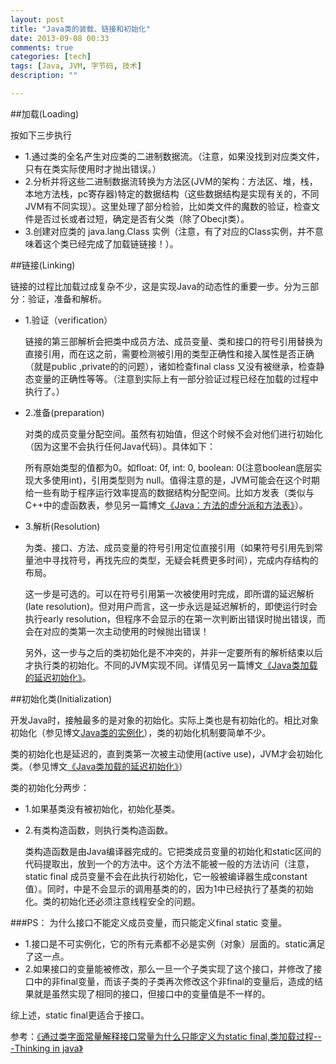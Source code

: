 ```yaml
---
layout: post
title: "Java类的装载、链接和初始化"
date: 2013-09-08 00:33
comments: true
categories: [tech]
tags: [Java, JVM, 字节码, 技术]
description: ""

---
```


##加载(Loading)

按如下三步执行

* 1.通过类的全名产生对应类的二进制数据流。（注意，如果没找到对应类文件，只有在类实际使用时才抛出错误。）
* 2.分析并将这些二进制数据流转换为方法区(JVM的架构：方法区、堆，栈，本地方法栈，pc寄存器)特定的数据结构（这些数据结构是实现有关的，不同JVM有不同实现）。这里处理了部分检验，比如类文件的魔数的验证，检查文件是否过长或者过短，确定是否有父类（除了Obecjt类）。
* 3.创建对应类的 java.lang.Class 实例（注意，有了对应的Class实例，并不意味着这个类已经完成了加载链链接！）。



##链接(Linking)

链接的过程比加载过成复杂不少，这是实现Java的动态性的重要一步。分为三部分：验证，准备和解析。

* 1.验证（verification）
 
	链接的第三部解析会把类中成员方法、成员变量、类和接口的符号引用替换为直接引用，而在这之前，需要检测被引用的类型正确性和接入属性是否正确（就是public ,private的的问题），诸如检查final class 又没有被继承，检查静态变量的正确性等等。（注意到实际上有一部分验证过程已经在加载的过程中执行了。）
<!--more-->
* 2.准备(preparation)

	对类的成员变量分配空间。虽然有初始值，但这个时候不会对他们进行初始化（因为这里不会执行任何Java代码）。具体如下：
	
	所有原始类型的值都为0。如float: 0f, int: 0, boolean: 0(注意boolean底层实现大多使用int)，引用类型则为 null。值得注意的是，JVM可能会在这个时期给一些有助于程序运行效率提高的数据结构分配空间。比如方发表（类似与C++中的虚函数表，参见另一篇博文[《Java：方法的虚分派和方法表》](http://biaobiaoqi.me/blog/2013/06/02/virtual-dispatch-and-method-table-in-java/)）。

* 3.解析(Resolution)

	为类、接口、方法、成员变量的符号引用定位直接引用（如果符号引用先到常量池中寻找符号，再找先应的类型，无疑会耗费更多时间），完成内存结构的布局。
	
	这一步是可选的。可以在符号引用第一次被使用时完成，即所谓的延迟解析(late resolution)。但对用户而言，这一步永远是延迟解析的，即使运行时会执行early resolution，但程序不会显示的在第一次判断出错误时抛出错误，而会在对应的类第一次主动使用的时候抛出错误！

	另外，这一步与之后的类初始化是不冲突的，并非一定要所有的解析结束以后才执行类的初始化。不同的JVM实现不同。详情见另一篇博文[《Java类加载的延迟初始化》](http://localhost:4000/blog/2013/09/08/late-initialising-in-java/)。


##初始化类(Initialization)

开发Java时，接触最多的是对象的初始化。实际上类也是有初始化的。相比对象初始化（参见博文[Java类的实例化](http://localhost:4000/blog/2013/09/08/initliate-objects-in-java/)），类的初始化机制要简单不少。

类的初始化也是延迟的，直到类第一次被主动使用(active use)，JVM才会初始化类。（参见博文[《Java类加载的延迟初始化》](http://localhost:4000/blog/2013/09/08/late-initialising-in-java/)）

类的初始化分两步：

* 1.如果基类没有被初始化，初始化基类。
* 2.有类构造函数，则执行类构造函数。

	类构造函数是由Java编译器完成的。它把类成员变量的初始化和static区间的代码提取出，放到一个<clinit>的方法中。这个方法不能被一般的方法访问（注意，static final 成员变量不会在此执行初始化，它一般被编译器生成constant值）。同时，<clinit>中是不会显示的调用基类的<clinit>的，因为1中已经执行了基类的初始化。类的初始化还必须注意线程安全的问题。


###PS：
为什么接口不能定义成员变量，而只能定义final static 变量。

* 1.接口是不可实例化，它的所有元素都不必是实例（对象）层面的。static满足了这一点。
* 2.如果接口的变量能被修改，那么一旦一个子类实现了这个接口，并修改了接口中的非final变量，而该子类的子类再次修改这个非final的变量后，造成的结果就是虽然实现了相同的接口，但接口中的变量值是不一样的。

综上述，static final更适合于接口。

参考：[《通过类字面常量解释接口常量为什么只能定义为static final,类加载过程---Thinking in java》](http://blog.csdn.net/a352193394/article/details/6844941)
